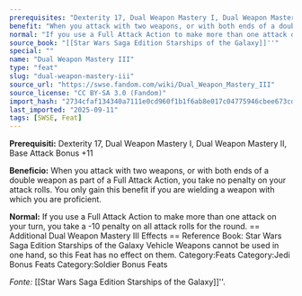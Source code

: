 ```yaml
---
prerequisites: "Dexterity 17, Dual Weapon Mastery I, Dual Weapon Mastery II, Base Attack Bonus +11"
benefit: "When you attack with two weapons, or with both ends of a double weapon as part of a Full Attack Action, you take no penalty on your attack rolls. You only gain this benefit if you are wielding a weapon with which you are proficient."
normal: "If you use a Full Attack Action to make more than one attack on your turn, you take a -10 penalty on all attack rolls for the round.  == Additional Dual Weapon Mastery III Effects == Reference Book: Star Wars Saga Edition Starships of the Galaxy  Vehicle Weapons cannot be used in one hand, so this Feat has no effect on them. Category:Feats  Category:Jedi Bonus Feats Category:Soldier Bonus Feats"
source_book: "[[Star Wars Saga Edition Starships of the Galaxy]]''"
special: ""
name: "Dual Weapon Mastery III"
type: "feat"
slug: "dual-weapon-mastery-iii"
source_url: "https://swse.fandom.com/wiki/Dual_Weapon_Mastery_III"
source_license: "CC BY-SA 3.0 (Fandom)"
import_hash: "2734cfaf134340a7111e0cd960f1b1f6ab8e017c04775946cbee673cdfd88195"
last_imported: "2025-09-11"
tags: [SWSE, Feat]
---
```

**Prerequisiti:** Dexterity 17, Dual Weapon Mastery I, Dual Weapon Mastery II, Base Attack Bonus +11

**Beneficio:** When you attack with two weapons, or with both ends of a double weapon as part of a Full Attack Action, you take no penalty on your attack rolls. You only gain this benefit if you are wielding a weapon with which you are proficient.

**Normal:** If you use a Full Attack Action to make more than one attack on your turn, you take a -10 penalty on all attack rolls for the round.  == Additional Dual Weapon Mastery III Effects == Reference Book: Star Wars Saga Edition Starships of the Galaxy  Vehicle Weapons cannot be used in one hand, so this Feat has no effect on them. Category:Feats  Category:Jedi Bonus Feats Category:Soldier Bonus Feats

*Fonte:* [[Star Wars Saga Edition Starships of the Galaxy]]''.
